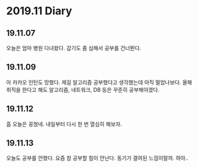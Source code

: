 2019.11 Diary
=================

## 19.11.07

오늘은 엄마 병원 다녀왔다. 감기도 좀 심해서 공부를 건너뛴다.

## 19.11.09

아 카카오 인턴도 망했다. 제길 알고리즘 공부했다고 생각했는데 아직 멀었나보다. 올해 취직을 한다고 해도 알고리즘, 네트워크, DB 등은 꾸준히 공부해야겠다.

## 19.11.12

흠 오늘은 꽁쳤네. 내일부터 다시 한 번 열심히 해보자.

## 19.11.13

오늘도 공부를 안했다. 요즘 참 공부할 힘이 안난다. 동기가 결여된 느낌이랄까. 하아..